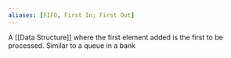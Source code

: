```yaml
---
aliases: [FIFO, First In; First Out]
---
```


A [[Data Structure]] where the first element added is the first to be processed. Similar to a queue in a bank